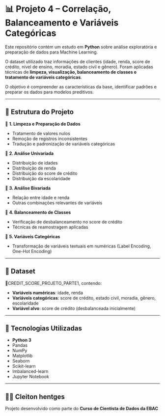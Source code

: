 # 📊 Projeto 4 – Correlação, Balanceamento e Variáveis Categóricas

Este repositório contém um estudo em **Python** sobre análise exploratória e preparação de dados para Machine Learning.  

O dataset utilizado traz informações de clientes (idade, renda, score de crédito, nível de ensino, moradia, estado civil e gênero). Foram aplicadas técnicas de **limpeza, visualização, balanceamento de classes e tratamento de variáveis categóricas**.  

O objetivo é compreender as características da base, identificar padrões e preparar os dados para modelos preditivos.

---

## 📂 Estrutura do Projeto

🔹 **1. Limpeza e Preparação de Dados**  
- Tratamento de valores nulos  
- Remoção de registros inconsistentes  
- Tradução e padronização de variáveis categóricas  

🔹 **2. Análise Univariada**  
- Distribuição de idades  
- Distribuição de renda  
- Distribuição do score de crédito  
- Distribuição da escolaridade  

🔹 **3. Análise Bivariada**  
- Relação entre idade e renda  
- Outras combinações relevantes de variáveis  

🔹 **4. Balanceamento de Classes**  
- Verificação de desbalanceamento no score de crédito  
- Técnicas de reamostragem aplicadas  

🔹 **5. Variáveis Categóricas**  
- Transformação de variáveis textuais em numéricas (Label Encoding, One-Hot Encoding)  

---

## 📑 Dataset
📂CREDIT_SCORE_PROJETO_PARTE1, contendo:  
- **Variáveis numéricas**: idade, renda  
- **Variáveis categóricas**: score de crédito, estado civil, moradia, gênero, escolaridade  
- **Variável alvo**: score de crédito (desbalanceada inicialmente)  

---

## 🚀 Tecnologias Utilizadas
- **Python 3**  
- Pandas  
- NumPy  
- Matplotlib  
- Seaborn  
- Scikit-learn  
- Imbalanced-learn  
- Jupyter Notebook  

---

## 👨‍💻 Cleiton hentges
Projeto desenvolvido como parte do **Curso de Cientista de Dados da EBAC**
